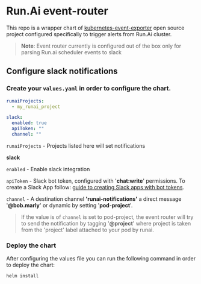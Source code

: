 # Run.Ai event-router
This repo is a wrapper chart of [kubernetes-event-exporter](https://github.com/resmoio/kubernetes-event-exporter) open source project configured specifically to trigger alerts from Run.Ai cluster. 

> **Note**: Event router currently is configured out of the box only for parsing Run.ai scheduler events to slack

## Configure slack notifications
### Create your `values.yaml` in order to configure the chart.
```yaml
runaiProjects: 
  - my_runai_project

slack:
  enabled: true
  apiToken: ""
  channel: ""
```

`runaiProjects` - Projects listed here will set notifications

**slack**

`enabled` - Enable slack integration

`apiToken` - Slack bot token, configured with '**chat:write**'
permissions.
To create a Slack App follow: [guide to creating Slack apps with bot tokens](https://api.slack.com/authentication/basics). 

`channel` - A destination channel **'runai-notifications'** a direct message '**@bob.marly**' or dynamic by setting '**pod-project**'.

> If the value is of `channel` is set to pod-project, the event router will try to send the notification by tagging '**@project**' where project is taken from the 'project' label attached to your pod by runai.

### Deploy the chart
After configuring the values file you can run the following command in order to deploy the chart:
```sh
helm install  
``` 